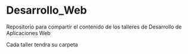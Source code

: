 # Desarrollo_Web
Repositorio para compartir el contenido de los talleres de Desarrollo de Aplicaciones Web

Cada taller tendra su carpeta
